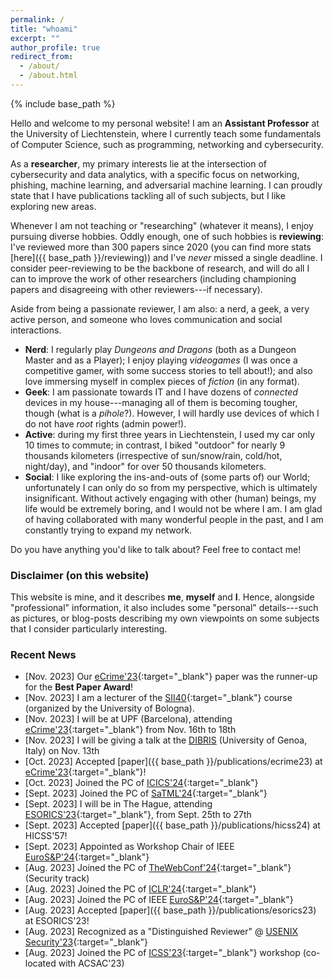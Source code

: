 ```yaml
---
permalink: /
title: "whoami"
excerpt: ""
author_profile: true
redirect_from: 
  - /about/
  - /about.html
---
```


{% include base_path %}

Hello and welcome to my personal website! I am an **Assistant Professor** at the University of Liechtenstein, where I currently teach some fundamentals of Computer Science, such as programming, networking and cybersecurity. 

As a **researcher**, my primary interests lie at the intersection of cybersecurity and data analytics, with a specific focus on networking, phishing, machine learning, and adversarial machine learning. I can proudly state that I have publications tackling all of such subjects, but I like exploring new areas. 

Whenever I am not teaching or "researching" (whatever it means), I enjoy pursuing diverse hobbies. Oddly enough, one of such hobbies is **reviewing**: I've reviewed more than 300 papers since 2020 (you can find more stats [here]({{ base_path }}/reviewing)) and I've _never_ missed a single deadline. I consider peer-reviewing to be the backbone of research, and will do all I can to improve the work of other researchers (including championing papers and disagreeing with other reviewers---if necessary). 

Aside from being a passionate reviewer, I am also: a nerd, a geek, a very active person, and someone who loves communication and social interactions.
* **Nerd**: I regularly play _Dungeons and Dragons_ (both as a Dungeon Master and as a Player); I enjoy playing _videogames_ (I was once a competitive gamer, with some success stories to tell about!); and also love immersing myself in complex pieces of *fiction* (in any format).
* **Geek**: I am passionate towards IT and I have dozens of _connected_ devices in my house---managing all of them is becoming tougher, though (what is a _pihole_?). However, I will hardly use devices of which I do not have _root_ rights (admin power!). 
* **Active**: during my first three years in Liechtenstein, I used my car only 10 times to commute; in contrast, I biked "outdoor" for nearly 9 thousands kilometers (irrespective of sun/snow/rain, cold/hot, night/day), and "indoor" for over 50 thousands kilometers. 
* **Social**: I like exploring the ins-and-outs of (some parts of) our World; unfortunately I can only do so from my perspective, which is ultimately insignificant. Without actively engaging with other (human) beings, my life would be extremely boring, and I would not be where I am. I am glad of having collaborated with many wonderful people in the past, and I am constantly trying to expand my network.  

Do you have anything you'd like to talk about? Feel free to contact me!

### Disclaimer (on this website)

This website is mine, and it describes **me**, **myself** and **I**. Hence, alongside "professional" information, it also includes some "personal" details---such as pictures, or blog-posts describing my own viewpoints on some subjects that I consider particularly interesting.


### Recent News
* [Nov. 2023] <i class="fa fa-award"></i> Our [eCrime'23](https://apwg.org/event/ecrime2023/){:target="_blank"} paper was the runner-up for the **Best Paper Award**!
* [Nov. 2023] <i class="fa fa-plane"></i> I am a lecturer of the [SII40](https://sii40.ing.unibo.it/course/){:target="_blank"} course (organized by the University of Bologna).
* [Nov. 2023] <i class="fa fa-plane"></i> I will be at UPF (Barcelona), attending [eCrime'23](https://apwg.org/event/ecrime2023/){:target="_blank"} from Nov. 16th to 18th
* [Nov. 2023] <i class="fa fa-comment"></i> I will be giving a talk at the [DIBRIS](https://dibris.unige.it/en) (University of Genoa, Italy) on Nov. 13th
* [Oct. 2023] <i class="fa fa-newspaper"></i> Accepted [paper]({{ base_path }}/publications/ecrime23) at [eCrime'23](https://apwg.org/event/ecrime2023/){:target="_blank"}!
* [Oct. 2023] <i class="fa fa-users"></i> Joined the PC of [ICICS'24](https://icics2024.aegean.gr/technical-program-committee/){:target="_blank"}
* [Sept. 2023] <i class="fa fa-users"></i> Joined the PC of [SaTML'24](https://satml.org/){:target="_blank"}
* [Sept. 2023] <i class="fa fa-plane"></i> I will be in The Hague, attending [ESORICS'23](https://esorics2023.org/attend/venue/){:target="_blank"}, from Sept. 25th to 27th
* [Sept. 2023] <i class="fa fa-newspaper"></i> Accepted [paper]({{ base_path }}/publications/hicss24) at HICSS'57!
* [Sept. 2023] <i class="fa fa-chair"></i> Appointed as Workshop Chair of IEEE [EuroS&P'24](https://eurosp2024.ieee-security.org/committee-organizing.html){:target="_blank"}
* [Aug. 2023] <i class="fa fa-users"></i> Joined the PC of [TheWebConf'24](https://www2024.thewebconf.org/){:target="_blank"} (Security track)
* [Aug. 2023] <i class="fa fa-users"></i> Joined the PC of [ICLR'24](https://iclr.cc/){:target="_blank"}
* [Aug. 2023] <i class="fa fa-users"></i> Joined the PC of IEEE [EuroS&P'24](https://eurosp2024.ieee-security.org/committee-program.html){:target="_blank"}
* [Aug. 2023] <i class="fa fa-newspaper"></i> Accepted [paper]({{ base_path }}/publications/esorics23) at ESORICS'23!
* [Aug. 2023] <i class="fa fa-award"></i> Recognized as a "Distinguished Reviewer" @ [USENIX Security'23](https://pbs.twimg.com/media/F3Gs0lsXoAsjjXj?format=jpg&name=large){:target="_blank"}
* [Aug. 2023] <i class="fa fa-users"></i> Joined the PC of [ICSS'23](https://www.acsac.org/2023/workshops/icss/ICSS2023-CFP.pdf){:target="_blank"} workshop (co-located with ACSAC'23)